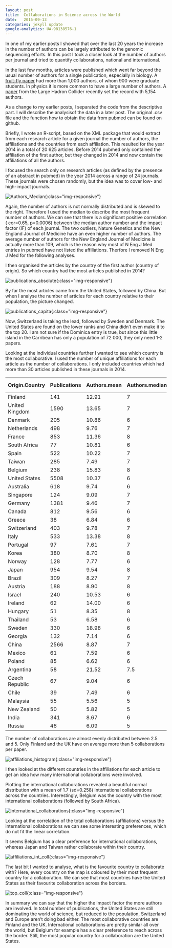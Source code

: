 ```yaml
---
layout: post
title:  Collaborations in Science across the World
date:   2015-09-13
categories: jekyll update
google-analytics: UA-98138576-1
---
```

In one of my earlier posts I showed that over the last 20 years the increase in the number of authors can be largely attributed to the genomic sequencing efforts. In this post I took a closer look at the number of authors per journal and tried to quantify collaborations, national and international.


In the last few months, articles were published which went far beyond the usual number of authors for a single publication, especially in biology. A [fruit-fly paper][fruit_fly] had more than 1,000 authors, of whom 900 were graduate students. In physics it is more common to have a large number of authors. A [paper][lhc] from the Large Hadron Collider recently set the record with 5,154 authors.

As a change to my earlier posts, I separated the code from the descriptive part. I will describe the analysisof the data in a later post. The original .csv file and the function how to obtain the data from pubmed can be found on github.

Briefly, I wrote an R-script, based on the XML package that would extract from each research article for a given journal the number of authors, the affiliations and the countries from each affiliation. This resulted for the year 2014 in a total of 20 625 articles. Before 2014 pubmed only contained the affiliation of the first author, but they changed in 2014 and now contain the affiliations of all the authors.

I focused the search only on research articles (as defined by the presence of an abstract in pubmed) in the year 2014 across a range of 24 journals. These journals were chosen randomly, but the idea was to cover low- and high-impact journals.

![Authors_Median](/assets/collaborations_science/authors_median_if1.png){:class="img-responsive"}

Again, the number of authors is not normally distributed and is skewed to the right. Therefore I used the median to describe the most frequent number of authors. We can see that there is a significant positive correlation ( cor=0.65, p=0.0006) between the median author number and the impact factor (IF) of each journal. The two outliers, Nature Genetics and the New England Journal of Medicine have an even higher number of authors. The average number of authors for the New England Journal of Medicine is actually more than 109, which is the reason why most of N Eng J Med entries in pubmed have not listed the affiliations. Therfore I removed N Eng J Med for the following analyses.

I then organised the articles by the country of the first author (country of origin). So which country had the most articles published in 2014?

![publications_absolute](/assets/collaborations_science/publications_absolute.png){:class="img-responsive"}

By far the most articles came from the United States, followed by China. But when I analyse the number of articles for each country relative to their population, the picture changed.

![publications_capita](/assets/collaborations_science/publications_capita.png){:class="img-responsive"}

Now, Switzerland is taking the lead, followed by Sweden and Denmark. The United States are found on the lower ranks and China didn’t even make it to the top 20. I am not sure if the Dominica entry is true, but since this little island in the Carribean has only a population of 72 000, they only need 1-2 papers.

Looking at the individual countries further I wanted to see which country is the most collaborative. I used the number of unique affiliations for each article as the number of collaborations. I only included countries which had more than 30 articles published in these journals in 2014.


| Origin.Country | Publications | Authors.mean | Authors.median | Affiliations.mean |Countries per publ. | 
|----------------|--------------|--------------|----------------|-------------------|---------------------------| 
| Finland        | 141          | 12.91        | 7              | 5.15              | 1.99                      | 
| United Kingdom | 1590         | 13.65        | 7              | 5.12              | 2.02                      | 
| Denmark        | 205          | 10.86        | 6              | 4.97              | 1.91                      | 
| Netherlands    | 498          | 9.76         | 7              | 4.87              | 1.93                      | 
| France         | 853          | 11.36        | 8              | 4.81              | 1.90                      | 
| South Africa   | 77           | 10.81        | 6              | 4.79              | 2.35                      | 
| Spain          | 522          | 10.22        | 7              | 4.76              | 1.81                      | 
| Taiwan         | 285          | 7.49         | 7              | 4.56              | 1.32                      | 
| Belgium        | 238          | 15.83        | 8              | 4.50              | 2.43                      | 
| United States  | 5508         | 10.37        | 6              | 4.42              | 1.55                      | 
| Australia      | 618          | 9.74         | 6              | 4.28              | 1.81                      | 
| Singapore      | 124          | 9.09         | 7              | 4.27              | 1.88                      | 
| Germany        | 1381         | 9.46         | 7              | 4.23              | 1.72                      | 
| Canada         | 812          | 9.56         | 6              | 4.19              | 1.71                      | 
| Greece         | 38           | 6.84         | 6              | 4.18              | 2.08                      | 
| Switzerland    | 403          | 9.78         | 7              | 4.16              | 2.02                      | 
| Italy          | 533          | 13.38        | 8              | 4.15              | 1.63                      | 
| Portugal       | 97           | 7.61         | 7              | 4.11              | 2.02                      | 
| Korea          | 380          | 8.70         | 8              | 4.09              | 1.44                      | 
| Norway         | 128          | 7.77         | 6              | 4.05              | 1.73                      | 
| Japan          | 954          | 9.54         | 8              | 3.92              | 1.25                      | 
| Brazil         | 309          | 8.27         | 7              | 3.89              | 1.60                      | 
| Austria        | 188          | 8.90         | 8              | 3.82              | 1.77                      | 
| Israel         | 240          | 10.53        | 6              | 3.78              | 1.73                      | 
| Ireland        | 62           | 14.00        | 6              | 3.76              | 2.03                      | 
| Hungary        | 51           | 8.35         | 8              | 3.71              | 1.59                      | 
| Thailand       | 53           | 6.58         | 6              | 3.70              | 1.75                      | 
| Sweden         | 330          | 18.98        | 6              | 3.67              | 1.78                      | 
| Georgia        | 132          | 7.14         | 6              | 3.57              | 1.81                      | 
| China          | 2566         | 8.87         | 7              | 3.48              | 1.37                      | 
| Mexico         | 61           | 7.59         | 6              | 3.48              | 1.66                      | 
| Poland         | 85           | 6.62         | 6              | 3.39              | 1.48                      | 
| Argentina      | 58           | 21.52        | 7.5            | 3.38              | 1.81                      | 
| Czech Republic | 67           | 9.04         | 6              | 3.33              | 1.66                      | 
| Chile          | 39           | 7.49         | 6              | 3.23              | 1.69                      | 
| Malaysia       | 55           | 5.56         | 5              | 3.16              | 1.44                      | 
| New Zealand    | 50           | 5.82         | 5              | 3.02              | 1.74                      | 
| India          | 341          | 8.67         | 6              | 2.99              | 1.38                      | 
| Russia         | 46           | 6.09         | 5              | 2.83              | 1.59                      | 


The number of collaborations are almost evenly distributed between 2.5 and 5. Only Finland and the UK have on average more than 5 collaborations per paper.

![affiliations_histogram](/assets/collaborations_science/affiliations_histogram.png){:class="img-responsive"}

I then looked at the different countries in the affiliations for each article to get an idea how many international collaborations were involved.

Plotting the international collaborations revealed a beautiful normal distribution with a mean of 1.7 (sd=0.258) international collaborations across the countries. Interestingly, Belgium was the country with the most international collaborations (followed by South Africa).

![international_collaborations](/assets/collaborations_science/international_collaborations.png){:class="img-responsive"}

Looking at the correlation of the total collaborations (affiliations) versus the international collaborations we can see some interesting preferences, which do not fit the linear correlation.

It seems Belgium has a clear preference for international collaborations, whereas Japan and Taiwan rather collaborate within their country.

![affiliations_int_coll](/assets/collaborations_science/affiliations_intcoll_correlation.png){:class="img-responsive"}

The last bit I wanted to analyse, what is the favourite country to collaborate with? Here, every country on the map is coloured by their most frequent country for a collaboration. We can see that most countries have the United States as their favourite collaboration across the borders.

![top_coll](/assets/collaborations_science/top_collaboration_across_world.png){:class="img-responsive"}

In summary we can say that the higher the impact factor the more authors are involved. In total number of publications, the United States are still dominating the world of science, but reduced to the population, Switzerland and Europe aren’t doing bad either. The most collaborative countries are Finland and the UK. International collaborations are pretty similar all over the world, but Belgium for example has a clear preference to reach across the border. Still, the most popular country for a collaboration are the United States.

[fruit_fly]:http://www.nature.com/news/fruit-fly-paper-has-1-000-authors-1.17555
[lhc]:http://www.nature.com/news/physics-paper-sets-record-with-more-than-5-000-authors-1.17567